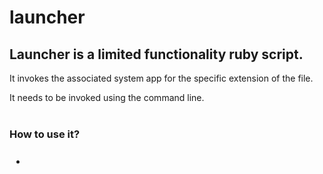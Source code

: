 # launcher
<h2>Launcher is a limited functionality ruby script.</h2>
<p>It invokes the associated system app for the specific extension of the file.
<p>It needs to be invoked using the command line.
<br><br>
<h3>How to use it?<h3>
<p><ul><li>

